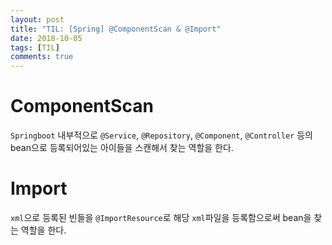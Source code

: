 ```yaml
---
layout: post
title: "TIL: [Spring] @ComponentScan & @Import"
date: 2018-10-05
tags: [TIL]
comments: true
---
```


# ComponentScan

`Springboot` 내부적으로 `@Service`, `@Repository`, `@Component`, `@Controller` 등의 bean으로 등록되어있는 아이들을 스캔해서 찾는 역할을 한다.

# Import

`xml`으로 등록된 빈들을 `@ImportResource`로 해당 `xml`파일을 등록함으로써 bean을 찾는 역할을 한다.
